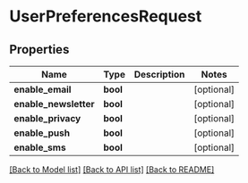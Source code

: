 # UserPreferencesRequest

## Properties
Name | Type | Description | Notes
------------ | ------------- | ------------- | -------------
**enable_email** | **bool** |  | [optional] 
**enable_newsletter** | **bool** |  | [optional] 
**enable_privacy** | **bool** |  | [optional] 
**enable_push** | **bool** |  | [optional] 
**enable_sms** | **bool** |  | [optional] 

[[Back to Model list]](../README.md#documentation-for-models) [[Back to API list]](../README.md#documentation-for-api-endpoints) [[Back to README]](../README.md)

